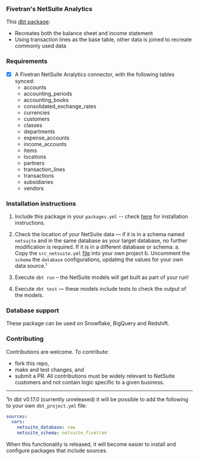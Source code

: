 ### Fivetran's NetSuite Analytics
This [dbt package](https://docs.getdbt.com/docs/package-management):
* Recreates both the balance sheet and income statement
* Using transaction lines as the base table, other data is joined to recreate commonly used data

### Requirements
- [x] A Fivetran NetSuite Analytics connector, with the following tables synced:
    - accounts
    - accounting_periods
    - accounting_books
    - consolidated_exchange_rates
    - currencies
    - customers
    - classes
    - departments
    - expense_accounts
    - income_accounts
    - items
    - locations
    - partners
    - transaction_lines
    - transactions
    - subsidiaries
    - vendors


### Installation instructions
1. Include this package in your `packages.yml` -- check [here](https://hub.getdbt.com/fivetran/netsuite/latest/)
for installation instructions.

2. Check the location of your NetSuite data — if it is in a schema named `netsuite` and in the same database as your target database, no further modification is required. If it is in a different database or schema:
    a. Copy the `src_netsuite.yml` [file](models/src_netsuite.yml) into your own project
    b. Uncomment the `schema` the `database` configurations, updating the values for your own data source.¹

3. Execute `dbt run` – the NetSuite models will get built as part of your run!
4. Execute `dbt test` — these models include tests to check the output of the models.

### Database support
These package can be used on Snowflake, BigQuery and Redshift.


### Contributing ###

Contributions are welcome. To contribute:

* fork this repo,
* make and test changes, and
* submit a PR.
All contributions must be widely relevant to NetSuite customers and not contain logic specific to a given business.

----
¹In dbt v0.17.0 (currently unreleased) it will be possible to add the following to your own `dbt_project.yml` file:
```yml
sources:
  vars:
    netsuite_database: raw
    netsuite_schema: netsuite_fivetran
```

When this functionality is released, it will become easier to install and configure packages that include sources.
